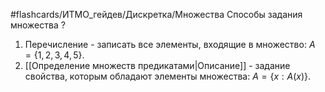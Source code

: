 #flashcards/ИТМО_гейдев/Дискретка/Множества
Способы задания множества
?
1. Перечисление - записать все элементы, входящие в множество: $A = \{1,2,3,4,5\}$.
2. [[Определение множеств предикатами|Описание]] - задание свойства, которым обладают элементы множества: $A = \{x:A(x)\}$.
